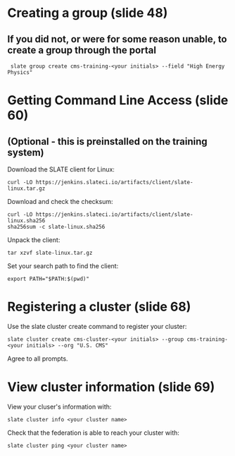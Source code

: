 
# Creating a group (slide 48)
## If you did not, or were for some reason unable, to create a group through the portal
```
 slate group create cms-training-<your initials> --field "High Energy Physics"
```

# Getting Command Line Access (slide 60)
## (Optional - this is preinstalled on the training system)
Download the SLATE client for Linux:
```
curl -LO https://jenkins.slateci.io/artifacts/client/slate-linux.tar.gz
```
Download and check the checksum:
```
curl -LO https://jenkins.slateci.io/artifacts/client/slate-linux.sha256
sha256sum -c slate-linux.sha256
```
Unpack the client:
```
tar xzvf slate-linux.tar.gz
```
Set your search path to find the client:
```
export PATH="$PATH:$(pwd)"
```

# Registering a cluster (slide 68)
Use the slate cluster create command to register your cluster:
```
slate cluster create cms-cluster-<your initials> --group cms-training-<your initials> --org "U.S. CMS"
```
Agree to all prompts.


# View cluster information (slide 69)
View your cluser's information with:
```
slate cluster info <your cluster name>
```

Check that the federation is able to reach your cluster with:
```
slate cluster ping <your cluster name>
```
